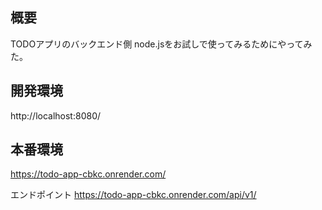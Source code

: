 ## 概要

TODOアプリのバックエンド側
node.jsをお試しで使ってみるためにやってみた。

## 開発環境

http://localhost:8080/

## 本番環境

https://todo-app-cbkc.onrender.com/

エンドポイント https://todo-app-cbkc.onrender.com/api/v1/
